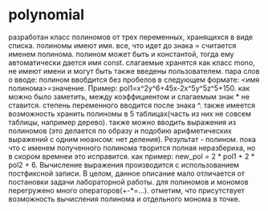 # polynomial
разработан класс полиномов от трех переменных, хранящихся в виде списка.
полиномы имеют имя.
все, что идет до знака = считается именем полинома.
полином может быть и константой, тогда ему автоматически дается имя const.
слагаемые хранятся как класс mono, не имеют имени и могут быть также введены пользователем.
пара слов о вводе:
полином ввобдится без пробелов в следующем формате:
<имя полинома>=значение.
Пример:
pol1=x^2y^6+45x-2x^5y^5z^5+150.
как можно было заметить, между коэффициентом и слагаемым знак * не ставится.
степень переменного вводится после знака ^.
также имеется возможность хранить полиномы в 5 таблицах(часть из них не совсем таблицы, например дерево).
также можно вводить выражения из полиномов (это делается по образу и подобию арифметических выражений с одним нюансом: нет деления). Результат - полином.
пока что с именем полученного полинома творится полная неразбериха, но в скором времнеи это исправится.
как пример:
new_pol = 2 * pol1 + 2 * pol2 + 6.
Вычисление выражения производится с использованием постфиксной записи.
В целом, данное описание мало отличается от постановки задачи лабораторной работы.
для полиномов и мономов перегружено много операторов(+-*=...).
отметим, что присутствует возможность вычисления полинома и отдельного монома в точке.
